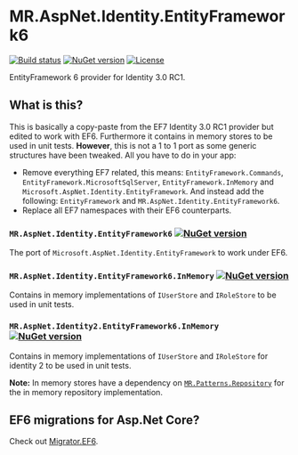 # MR.AspNet.Identity.EntityFramework6

[![Build status](https://img.shields.io/appveyor/ci/mrahhal/mr-aspnet-identity-entityframework6/master.svg)](https://ci.appveyor.com/project/mrahhal/mr-aspnet-identity-entityframework6)
[![NuGet version](https://badge.fury.io/nu/MR.AspNet.Identity.EntityFramework6.svg)](https://www.nuget.org/packages/MR.AspNet.Identity.EntityFramework6)
[![License](https://img.shields.io/badge/license-MIT-blue.svg)](https://opensource.org/licenses/MIT)

EntityFramework 6 provider for Identity 3.0 RC1.

## What is this?

This is basically a copy-paste from the EF7 Identity 3.0 RC1 provider but edited to work with EF6. Furthermore it contains in memory stores to be used in unit tests. **However**, this is not a 1 to 1 port as some generic structures have been tweaked. All you have to do in your app:

- Remove everything EF7 related, this means: `EntityFramework.Commands`, `EntityFramework.MicrosoftSqlServer`, `EntityFramework.InMemory` and `Microsoft.AspNet.Identity.EntityFramework`. And instead add the following: `EntityFramework` and `MR.AspNet.Identity.EntityFramework6`.
- Replace all EF7 namespaces with their EF6 counterparts.

### `MR.AspNet.Identity.EntityFramework6` [![NuGet version](https://badge.fury.io/nu/MR.AspNet.Identity.EntityFramework6.svg)](https://www.nuget.org/packages/MR.AspNet.Identity.EntityFramework6)

The port of `Microsoft.AspNet.Identity.EntityFramework` to work under EF6.

### `MR.AspNet.Identity.EntityFramework6.InMemory` [![NuGet version](https://badge.fury.io/nu/MR.AspNet.Identity.EntityFramework6.InMemory.svg)](https://www.nuget.org/packages/MR.AspNet.Identity.EntityFramework6.InMemory)

Contains in memory implementations of `IUserStore` and `IRoleStore` to be used in unit tests.

### `MR.AspNet.Identity2.EntityFramework6.InMemory` [![NuGet version](https://badge.fury.io/nu/MR.AspNet.Identity2.EntityFramework6.InMemory.svg)](https://www.nuget.org/packages/MR.AspNet.Identity2.EntityFramework6.InMemory)

Contains in memory implementations of `IUserStore` and `IRoleStore` for identity 2 to be used in unit tests.

**Note:** In memory stores have a dependency on [`MR.Patterns.Repository`](https://github.com/mrahhal/https://github.com/mrahhal/MR.Patterns.Repository) for the in memory repository implementation.

## EF6 migrations for Asp.Net Core?

Check out [Migrator.EF6](https://github.com/mrahhal/Migrator.EF6).
